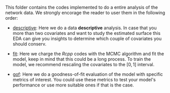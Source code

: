 This folder contains the codes implemented to do a entire analysis of the network data. We strongly encorage the reader to user them in the following order:

* [descriptive](https://github.com/DavidSolan0/bayesian_spatial_process_models_social_network_analysis/blob/main/likletter/fit/descriptive.R): Here we do a data **descriptive** analysis. In case that you more than two covariates and want to study the estimated surface this EDA can give you insights to determine which couple of covariates you should conserv. 

* [fit](https://github.com/DavidSolan0/bayesian_spatial_process_models_social_network_analysis/blob/main/likletter/fit/fit.R): Here we charge the *Rcpp* codes with the MCMC algorithm and fit the model, keep in mind that this could be a long process. To train the model, we recommend rescaling the covariates to the $[0,1]$ interval. 

* [gof](https://github.com/DavidSolan0/bayesian_spatial_process_models_social_network_analysis/blob/main/likletter/fit/gof.R): Here we do a goodness-of-fit evaluation of the model with specific metrics of interest. You could use these metrics to test your model's performance or use more suitable ones if that is the case. 




